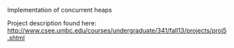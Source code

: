 Implementation of concurrent heaps

Project description found here: http://www.csee.umbc.edu/courses/undergraduate/341/fall13/projects/proj5.shtml
